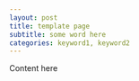 ```yaml
---
layout: post
title: template page
subtitle: some word here
categories: keyword1, keyword2
---
```


Content here
